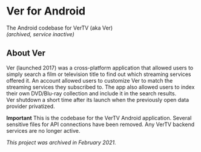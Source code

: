 # Ver for Android
The Android codebase for VerTV (aka Ver)  
*(archived, service inactive)*


## About Ver
Ver (launched 2017) was a cross-platform application that allowed users to simply search a film or television title to find out which streaming services offered it. An account allowed users to customize Ver to match the streaming services they subscribed to. The app also allowed users to index their own DVD/Blu-ray collection and include it in the search results.  
Ver shutdown a short time after its launch when the previously open data provider privatized.

**Important**
This is the codebase for the VerTV Android application. Several sensitive files for API connections have been removed. Any VerTV backend services are no longer active.

*This project was archived in February 2021.*
